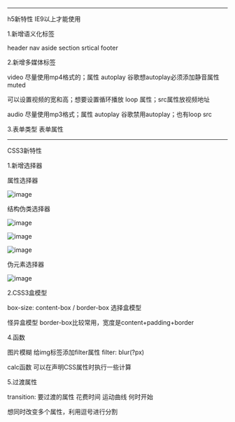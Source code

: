 -----
h5新特性 IE9以上才能使用

1.新增语义化标签

header nav aside section srtical footer 

2.新增多媒体标签

video 尽量使用mp4格式的；属性 autoplay 谷歌想autoplay必须添加静音属性muted 

可以设置视频的宽和高；想要设置循环播放 loop 属性；src属性放视频地址

audio 尽量使用mp3格式；属性 autoplay 谷歌禁用autoplay；也有loop src

3.表单类型 表单属性

-------
CSS3新特性

1.新增选择器

属性选择器

![image](https://user-images.githubusercontent.com/55564937/128139487-77ac16ae-256f-4378-8ddf-640a1291d582.png)

结构伪类选择器

![image](https://user-images.githubusercontent.com/55564937/128146109-9ac3a4a0-f25a-4351-8563-9b1cf6c67133.png)

![image](https://user-images.githubusercontent.com/55564937/128141955-22db777b-b5c4-4edf-8f69-0b3069c13255.png)

![image](https://user-images.githubusercontent.com/55564937/128146362-28d2e0c8-bf9a-4aaa-a004-d442ff4f0b12.png)

伪元素选择器

![image](https://user-images.githubusercontent.com/55564937/128147416-105518f6-b50d-4e9c-bd7f-7e634fc3083d.png)

2.CSS3盒模型

box-size: content-box / border-box 选择盒模型

怪异盒模型  border-box比较常用，宽度是content+padding+border 

4.函数

图片模糊 给img标签添加filter属性 filter: blur(?px)   

calc函数 可以在声明CSS属性时执行一些计算

5.过渡属性

transition: 要过渡的属性  花费时间  运动曲线  何时开始

想同时改变多个属性，利用逗号进行分割



















